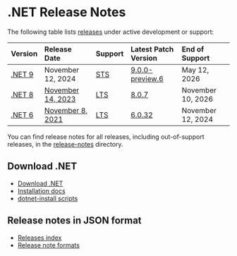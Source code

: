 # .NET Release Notes

The following table lists [releases](../releases.md) under active development or support:

|  Version  | Release Date | Support | Latest Patch Version | End of Support |
| :-- | :-- | :-- | :-- | :-- |
| [.NET 9](9.0/README.md) | November 12, 2024 | [STS][policies] | [9.0.0-preview.6][9.0.0-preview.6] | May 12, 2026 |
| [.NET 8](8.0/README.md) | [November 14, 2023](https://devblogs.microsoft.com/dotnet/announcing-dotnet-8/) | [LTS][policies] | [8.0.7][8.0.7] | November 10, 2026 |
| [.NET 6](6.0/README.md) | [November 8, 2021](https://devblogs.microsoft.com/dotnet/announcing-net-6/) | [LTS][policies] | [6.0.32][6.0.32]  | November 12, 2024 |

You can find release notes for all releases, including out-of-support releases, in the [release-notes](.) directory.

[9.0.0-preview.6]: 9.0/preview/preview6/9.0.0-preview.6.md
[8.0.7]: 8.0/8.0.7/8.0.7.md
[6.0.32]: 6.0/6.0.32/6.0.32.md

## Download .NET

* [Download .NET](https://dotnet.microsoft.com/download/dotnet)
* [Installation docs](https://learn.microsoft.com/dotnet/core/install/)
* [dotnet-install scripts](https://learn.microsoft.com/dotnet/core/tools/dotnet-install-script)

## Release notes in JSON format

* [Releases index][releases-index.json]
* [Release note formats](./formats.md)

[releases-index.json]: https://dotnetcli.blob.core.windows.net/dotnet/release-metadata/releases-index.json
[policies]: ../release-policies.md
